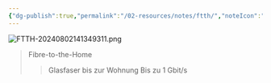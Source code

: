 ```yaml
---
{"dg-publish":true,"permalink":"/02-resources/notes/ftth/","noteIcon":"","updated":"2024-08-02T14:14:17.298+02:00"}
---
```


![FTTH-20240802141349311.png](/img/user/02%20-%20RESOURCES/Files/FTTH-20240802141349311.png)
>Fibre-to-the-Home
>>Glasfaser bis zur Wohnung
>>Bis zu 1 Gbit/s